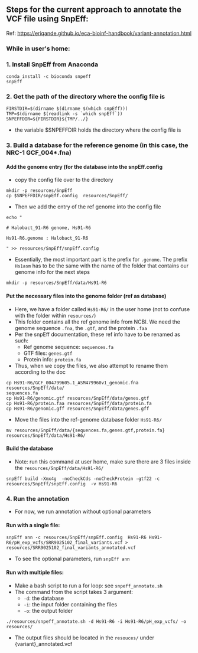 ## Steps for the current approach to annotate the VCF file using SnpEff:
Ref: https://eriqande.github.io/eca-bioinf-handbook/variant-annotation.html
### While in user's home:
### 1. Install SnpEff from Anaconda
```
conda install -c bioconda snpeff
snpEff
```

### 2. Get the path of the directory where the config file is
```
FIRSTDIR=$(dirname $(dirname $(which snpEff)))
TMP=$(dirname $(readlink -s `which snpEff`))
SNPEFFDIR=${FIRSTDIR}${TMP/../}
```
- the variable $SNPEFFDIR holds the directory where the config file is

### 3. Build a database for the reference genome (in this case, the NRC-1 GCF_004*.fna)
#### Add the genome entry (for the database into the snpEff.config
- copy the config file over to the directory
```
mkdir -p resources/SnpEff
cp $SNPEFFDIR/snpEff.config  resources/SnpEff/
```
- Then we add the entry of the ref genome into the config file
```
echo "                    

# Halobact_91-R6 genome, Hs91-R6

Hs91-R6.genome : Halobact_91-R6

" >> resources/SnpEff/snpEff.config
```
- Essentially, the most important part is the prefix for `.genome`. The prefix `Hs1asm` has to be the same with the name of the folder that contains our genome info for the next steps
```
mkdir -p resources/SnpEff/data/Hs91-R6
```
#### Put the necessary files into the genome folder (ref as database)
- Here, we have a folder called `Hs91-R6/` in the user home (not to confuse with the folder within `resources/`)
- This folder contains all the ref genome info from NCBI. We need the genome sequence `.fna`, the `.gtf`, and the protein `.faa`
- Per the snpEff documentation, these ref info have to be renamed as such:
  - Ref genome sequence: `sequences.fa`
  - GTF files: `genes.gtf`
  - Protein info: `protein.fa`
- Thus, when we copy the files, we also attempt to rename them according to the doc
```
cp Hs91-R6/GCF_004799605.1_ASM479960v1_genomic.fna resources/SnpEff/data/
sequences.fa
cp Hs91-R6/genomic.gtf resources/SnpEff/data/genes.gtf
cp Hs91-R6/protein.faa resources/SnpEff/data/protein.fa
cp Hs91-R6/genomic.gff resources/SnpEff/data/genes.gff
```
- Move the files into the ref-genome database folder `Hs91-R6/`
```
mv resources/SnpEff/data/{sequences.fa,genes.gtf,protein.fa} resources/SnpEff/data/Hs91-R6/
```
#### Build the database
- Note: run this command at user home, make sure there are 3 files inside the `resources/SnpEff/data/Hs91-R6/`
```
snpEff build -Xmx4g  -noCheckCds -noCheckProtein -gtf22 -c resources/SnpEff/snpEff.config  -v Hs91-R6
```
### 4. Run the annotation
- For now, we run annotation without optional parameters
#### Run with a single file:
```
snpEff ann -c resources/SnpEff/snpEff.config  Hs91-R6 Hs91-R6/pH_exp_vcfs/SRR9025102_final_variants.vcf > resources/SRR9025102_final_variants_annotated.vcf
```
- To see the optional parameters, run `snpEff ann`
#### Run with multiple files:
- Make a bash script to run a for loop: see `snpeff_annotate.sh` 
- The command from the script takes 3 argument:
  - `-d`: the database
  - `-i`: the input folder containing the files
  - `-o`: the output folder
``` 
./resources/snpeff_annotate.sh -d Hs91-R6 -i Hs91-R6/pH_exp_vcfs/ -o resources/
```
- The output files should be located in the `resouces/` under {variant}_annotated.vcf
